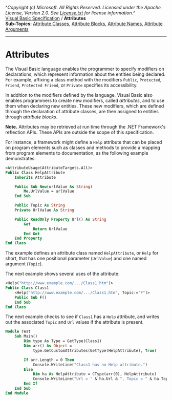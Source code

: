 ^*Copyright (c) Microsoft. All Rights Reserved. Licensed under the Apache License, Version 2.0.  See [License.txt](https://github.com/dotnet/roslyn/blob/master/License.txt) for license information.*^    
[Visual Basic Specification]("spec/VisualBasic-Specification.md") / **Attributes**    
**Sub-Topics:** [Attribute Classes](Attribute-Classes), [Attribute Blocks](#Attribrute-Blocks), [Attribute Names](Attribute-Names), [Attribute Arguments](Attribute-Arguments)

----

# Attributes

The Visual Basic language enables the programmer to specify modifiers on declarations, which represent information about the entities being declared. For example, affixing a class method with the modifiers `Public`, `Protected`, `Friend`, `Protected Friend`, or `Private` specifies its accessibility.

In addition to the modifiers defined by the language, Visual Basic also enables programmers to create new modifiers, called *attributes*, and to use them when declaring new entities. These new modifiers, which are defined through the declaration of attribute classes, are then assigned to entities through *attribute blocks*.

__Note.__ Attributes may be retrieved at run time through the .NET Framework's reflection APIs. These APIs are outside the scope of this specification.

For instance, a framework might define a `Help` attribute that can be placed on program elements such as classes and methods to provide a mapping from program elements to documentation, as the following example demonstrates:

```vb
<AttributeUsage(AttributeTargets.All)>
Public Class HelpAttribute
    Inherits Attribute

    Public Sub New(urlValue As String)
        Me.UrlValue = urlValue
    End Sub

    Public Topic As String
    Private UrlValue As String

    Public ReadOnly Property Url() As String
        Get
            Return UrlValue
        End Get
    End Property
End Class
```

The example defines an attribute class named `HelpAttribute`, or `Help` for short, that has one positional parameter (`UrlValue`) and one named argument (`Topic`).

The next example shows several uses of the attribute:

```vb
<Help("http://www.example.com/.../Class1.htm")>
Public Class Class1
    <Help("http://www.example.com/.../Class1.htm", Topic:="F")>
    Public Sub F()
    End Sub
End Class
```

The next example checks to see if `Class1` has a `Help` attribute, and writes out the associated `Topic` and `Url` values if the attribute is present.

```vb
Module Test
    Sub Main()
        Dim type As Type = GetType(Class1)
        Dim arr() As Object =
            type.GetCustomAttributes(GetType(HelpAttribute), True)

        If arr.Length = 0 Then
            Console.WriteLine("Class1 has no Help attribute.")
        Else
            Dim ha As HelpAttribute = CType(arr(0), HelpAttribute)
            Console.WriteLine("Url = " & ha.Url & ", Topic = " & ha.Topic)
        End If
    End Sub
End Module
```
